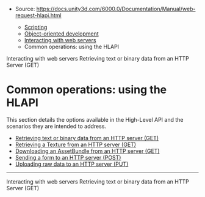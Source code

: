 * Source: https://docs.unity3d.com/6000.0/Documentation/Manual/web-request-hlapi.html

  * [Scripting](https://docs.unity3d.com/6000.0/Documentation/Manual/scripting.html)
  * [Object-oriented development](https://docs.unity3d.com/6000.0/Documentation/Manual/object-oriented-development.html)
  * [Interacting with web servers](https://docs.unity3d.com/6000.0/Documentation/Manual/web-request.html)
  * Common operations: using the HLAPI


[](https://docs.unity3d.com/6000.0/Documentation/Manual/web-request.html)
Interacting with web servers
[](https://docs.unity3d.com/6000.0/Documentation/Manual/web-request-retrieving-text-binary-data.html)
Retrieving text or binary data from an HTTP Server (GET)
# Common operations: using the HLAPI
This section details the options available in the High-Level API and the scenarios they are intended to address.
  * [Retrieving text or binary data from an HTTP server (GET)](https://docs.unity3d.com/6000.0/Documentation/Manual/web-request-retrieving-text-binary-data.html)
  * [Retrieving a Texture from an HTTP server (GET)](https://docs.unity3d.com/6000.0/Documentation/Manual/web-request-retrieving-texture.html)
  * [Downloading an AssetBundle from an HTTP server (GET)](https://docs.unity3d.com/6000.0/Documentation/Manual/web-request-downloading-asset-bundle.html)
  * [Sending a form to an HTTP server (POST)](https://docs.unity3d.com/6000.0/Documentation/Manual/web-request-sending-form.html)
  * [Uploading raw data to an HTTP server (PUT)](https://docs.unity3d.com/6000.0/Documentation/Manual/web-request-uploading-raw-data.html)


* * *
[](https://docs.unity3d.com/6000.0/Documentation/Manual/web-request.html)
Interacting with web servers
[](https://docs.unity3d.com/6000.0/Documentation/Manual/web-request-retrieving-text-binary-data.html)
Retrieving text or binary data from an HTTP Server (GET)
